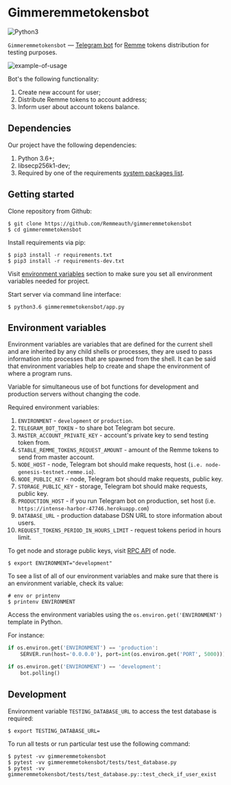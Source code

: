 # Gimmeremmetokensbot

![Python3](https://img.shields.io/badge/Python-3.6-brightgreen.svg)

`Gimmeremmetokensbot` — [Telegram bot](https://core.telegram.org/bots) for [Remme](https://remme.io) tokens distribution for testing purposes.

![example-of-usage](https://im5.ezgif.com/tmp/ezgif-5-2aca8e02bd9d.gif)

Bot's the following functionality:
1. Create new account for user;
2. Distribute Remme tokens to account address;
3. Inform user about account tokens balance.

## Dependencies

Our project have the following dependencies:

1. Python 3.6+;
2. libsecp256k1-dev;
3. Required by one of the requirements [system packages list](https://github.com/ludbb/secp256k1-py#installation-with-compilation).

## Getting started

Clone repository from Github:
```
$ git clone https://github.com/Remmeauth/gimmeremmetokensbot
$ cd gimmeremmetokensbot
```

Install requirements via pip:

```
$ pip3 install -r requirements.txt
$ pip3 install -r requirements-dev.txt
```

Visit [environment variables](#environment-variables) section to make sure you set all environment variables needed for project.

Start server via command line interface:

```
$ python3.6 gimmeremmetokensbot/app.py
```

## Environment variables

Environment variables are variables that are defined for the current shell and are inherited by any child shells or processes, 
they are used to pass information into processes that are spawned from the shell. It can be said that environment variables help to create and shape the environment of where a program runs.

Variable for simultaneous use of bot functions for development and production servers without changing the code.

Required environment variables:

1. `ENVIRONMENT` - `development` or `production`.
2. `TELEGRAM_BOT_TOKEN` - to share bot Telegram bot secure.
3. `MASTER_ACCOUNT_PRIVATE_KEY` - account's private key to send testing token from.
4. `STABLE_REMME_TOKENS_REQUEST_AMOUNT` - amount of the Remme tokens to send from master account.
5. `NODE_HOST` - node, Telegram bot should make requests, host (`i.e. node-genesis-testnet.remme.io`).
6. `NODE_PUBLIC_KEY` - node, Telegram bot should make requests, public key.
7. `STORAGE_PUBLIC_KEY` - storage, Telegram bot should make requests, public key.
8. `PRODUCTION_HOST` - if you run Telegram bot on production, set host (i.e. `https://intense-harbor-47746.herokuapp.com`)
9. `DATABASE_URL` - production database DSN URL to store information about users.
10. `REQUEST_TOKENS_PERIOD_IN_HOURS_LIMIT` - request tokens period in hours limit.

To get node and storage public keys, visit [RPC API](https://remmeio.atlassian.net/wiki/spaces/WikiREMME/pages/292814862/RPC+API+specification) of node.

```
$ export ENVIRONMENT="development"
```
To see a list of all of our environment variables and make sure that there is an environment variable, check its value:

```
# env or printenv
$ printenv ENVIRONMENT
```

Access the environment variables using the `os.environ.get('ENVIRONMENT')` template in Python.

For instance:

```python
if os.environ.get('ENVIRONMENT') == 'production':
    SERVER.run(host='0.0.0.0'), port=int(os.environ.get('PORT', 5000)))

if os.environ.get('ENVIRONMENT') == 'development':
    bot.polling()
```

## Development

Environment variable `TESTING_DATABASE_URL` to access the test database is required:

```
$ export TESTING_DATABASE_URL=
```

To run all tests or run particular test use the following command:

```
$ pytest -vv gimmeremmetokensbot
$ pytest -vv gimmeremmetokensbot/tests/test_database.py
$ pytest -vv gimmeremmetokensbot/tests/test_database.py::test_check_if_user_exist
```
